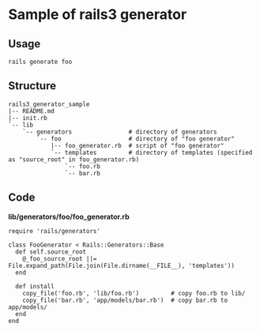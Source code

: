 Sample of rails3 generator
======

Usage
------

    rails generate foo

Structure
------

    rails3_generator_sample
    |-- README.md
    |-- init.rb
    `-- lib
        `-- generators                # directory of generators
            `-- foo                   # directory of "foo generator"
                |-- foo_generator.rb  # script of "foo generator"
                `-- templates         # directory of templates (specified as "source_root" in foo_generator.rb)
                    `-- foo.rb
                    `-- bar.rb

Code
------

**lib/generators/foo/foo_generator.rb**

    require 'rails/generators'

    class FooGenerator < Rails::Generators::Base
      def self.source_root
        @_foo_source_root ||= File.expand_path(File.join(File.dirname(__FILE__), 'templates'))
      end

      def install
        copy_file('foo.rb', 'lib/foo.rb')         # copy foo.rb to lib/
        copy_file('bar.rb', 'app/models/bar.rb')  # copy bar.rb to app/models/
      end
    end
